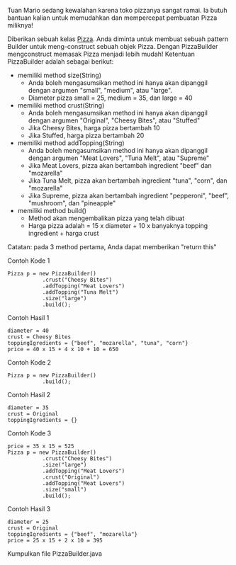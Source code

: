 Tuan Mario sedang kewalahan karena toko pizzanya sangat ramai. Ia butuh bantuan kalian untuk memudahkan dan mempercepat pembuatan Pizza miliknya!

Diberikan sebuah kelas [Pizza](Pizza.java). Anda diminta untuk membuat sebuah pattern Builder untuk meng-construct sebuah objek Pizza. Dengan PizzaBuilder mengconstruct memasak Pizza menjadi lebih mudah! Ketentuan PizzaBuilder adalah sebagai berikut:

- memiliki method size(String)
    - Anda boleh mengasumsikan method ini hanya akan dipanggil dengan argumen "small", "medium", atau "large".
    - Diameter pizza small = 25, medium = 35, dan large = 40
- memiliki method crust(String)
    - Anda boleh mengasumsikan method ini hanya akan dipanggil dengan argumen "Original", "Cheesy Bites", atau "Stuffed"
    - Jika Cheesy Bites, harga pizza bertambah 10
    - Jika Stuffed, harga pizza bertambah 20
- memiliki method addTopping(String)
    - Anda boleh mengasumsikan method ini hanya akan dipanggil dengan argumen "Meat Lovers", "Tuna Melt", atau "Supreme"
    - Jika Meat Lovers, pizza akan bertambah ingredient "beef" dan "mozarella"
    - Jika Tuna Melt, pizza akan bertambah ingredient "tuna", "corn", dan "mozarella"
    - Jika Supreme, pizza akan bertambah ingredient "pepperoni", "beef", "mushroom", dan "pineapple"
- memiliki method build()
    - Method akan mengembalikan pizza yang telah dibuat
    - Harga pizza adalah = 15 x diameter + 10 x banyaknya topping ingredient + harga crust

Catatan: pada 3 method pertama, Anda dapat memberikan "return this"

Contoh Kode	1
```
Pizza p = new PizzaBuilder()
           .crust("Cheesy Bites")
           .addTopping("Meat Lovers")
           .addTopping("Tuna Melt")
           .size("large")
           .build();
```
Contoh Hasil 1
```       
diameter = 40
crust = Cheesy Bites
toppingIgredients = {"beef", "mozarella", "tuna", "corn"}
price = 40 x 15 + 4 x 10 + 10 = 650
```

Contoh Kode 2
```
Pizza p = new PizzaBuilder()
           .build();
```
Contoh Hasil 2
```
diameter = 35
crust = Original
toppingIgredients = {}
```         

Contoh Kode 3
```
price = 35 x 15 = 525
Pizza p = new PizzaBuilder()
           .crust("Cheesy Bites")
           .size("large")
           .addTopping("Meat Lovers")
           .crust("Original")
           .addTopping("Meat Lovers")
           .size("small")
           .build();
```

Contoh Hasil 3
```
diameter = 25
crust = Original
toppingIgredients = {"beef", "mozarella"}
price = 25 x 15 + 2 x 10 = 395
```

Kumpulkan file PizzaBuilder.java
